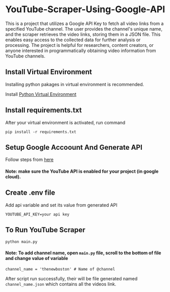 # YouTube-Scraper-Using-Google-API
This is a project that utilizes a Google API Key to fetch all video links from a specified YouTube channel. The user provides the channel's unique name, and the scraper retrieves the video links, storing them in a JSON file. This enables easy access to the collected data for further analysis or processing. The project is helpful for researchers, content creators, or anyone interested in programmatically obtaining video information from YouTube channels.

## Install Virtual Environment

Installing python pakages in virtual environment is recommended.

Install [Python Virtual Environment](https://www.geeksforgeeks.org/creating-python-virtual-environment-windows-linux/)


## Install requirements.txt

After your virtual environment is activated, run command

    pip install -r requirements.txt


## Setup Google Accoount And Generate API

Follow steps from [here](https://developers.google.com/youtube/v3/quickstart/python#step_1_set_up_your_project_and_credentials)

#### Note: make sure the YouTube API is enabled for your project (in google cloud).


## Create .env file
Add api variable and set its value from generated API

    YOUTUBE_API_KEY=your api key


## To Run YouTube Scraper

    python main.py

#### Note: To add channel name, open `main.py` file, scroll to the bottom of file and change value of variable

    channel_name = 'thenewboston' # Name of @channel

After script run successfully, their will be file generated named `channel_name.json` which contains all the videos link.

